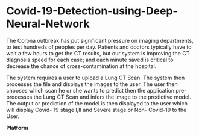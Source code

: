 # Covid-19-Detection-using-Deep-Neural-Network

The Corona outbreak has put significant pressure on imaging departments, to
test hundreds of peoples per day. Patients and doctors typically have to wait a
few hours to get the CT results, but our system is improving the CT diagnosis
speed for each case; and each minute saved is critical to decrease the chance of
cross-contamination at the hospital.

The system requires a user to upload a Lung CT Scan. The system then
processes the file and displays the images to the user. The user then chooses
which scan he or she wants to predict then the application pre-processes the
Lung CT Scan and infers the image to the predictive model. The output or prediction
of the model is then displayed to the user which will display Covid-
19 stage I,II and Severe stage or Non- Covid-19 to the User.

****Platform****
